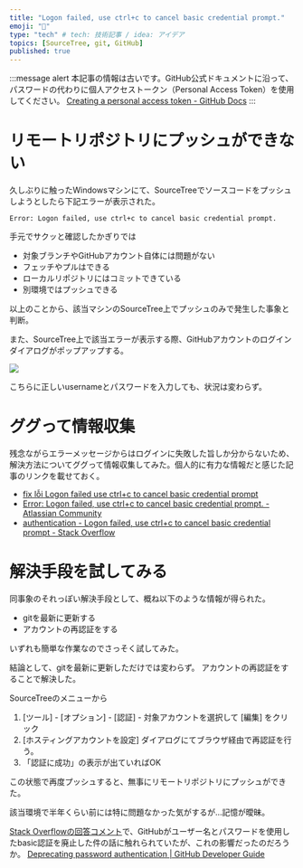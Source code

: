 ```yaml
---
title: "Logon failed, use ctrl+c to cancel basic credential prompt."
emoji: "🔑"
type: "tech" # tech: 技術記事 / idea: アイデア
topics: [SourceTree, git, GitHub]
published: true
---
```


:::message alert
本記事の情報は古いです。GitHub公式ドキュメントに沿って、パスワードの代わりに個人アクセストークン（Personal Access Token）を使用してください。
[Creating a personal access token - GitHub Docs](https://docs.github.com/en/authentication/keeping-your-account-and-data-secure/creating-a-personal-access-token)
:::

# リモートリポジトリにプッシュができない

久しぶりに触ったWindowsマシンにて、SourceTreeでソースコードをプッシュしようとしたら下記エラーが表示された。

```
Error: Logon failed, use ctrl+c to cancel basic credential prompt.
```

手元でサクッと確認したかぎりでは
- 対象ブランチやGitHubアカウント自体には問題がない
- フェッチやプルはできる
- ローカルリポジトリにはコミットできている
- 別環境ではプッシュできる

以上のことから、該当マシンのSourceTree上でプッシュのみで発生した事象と判断。

また、SourceTree上で該当エラーが表示する際、GitHubアカウントのログインダイアログがポップアップする。

![](https://storage.googleapis.com/zenn-user-upload/725a7d015510eb1afbf78a5b.jpg)

こちらに正しいusernameとパスワードを入力しても、状況は変わらず。

# ググって情報収集
残念ながらエラーメッセージからはログインに失敗した旨しか分からないため、解決方法についてググって情報収集してみた。個人的に有力な情報だと感じた記事のリンクを載せておく。
- [fix lỗi Logon failed use ctrl+c to cancel basic credential prompt](https://ebudezain.com/fix-loi-logon-failed-use-ctrl+c-to-cancel-basic-credential-prompt)
- [Error: Logon failed, use ctrl+c to cancel basic credential prompt. - Atlassian Community](https://community.atlassian.com/t5/Bitbucket-questions/Error-Logon-failed-use-ctrl-c-to-cancel-basic-credential-prompt/qaq-p/1540433)
- [authentication - Logon failed, use ctrl+c to cancel basic credential prompt - Stack Overflow](https://stackoverflow.com/questions/64962533/logon-failed-use-ctrlc-to-cancel-basic-credential-prompt)

# 解決手段を試してみる

同事象のそれっぽい解決手段として、概ね以下のような情報が得られた。

- gitを最新に更新する
- アカウントの再認証をする

いずれも簡単な作業なのでさっそく試してみた。

結論として、gitを最新に更新しただけでは変わらず。
アカウントの再認証をすることで解決した。

SourceTreeのメニューから
1. [ツール] - [オプション] - [認証] - 対象アカウントを選択して [編集] をクリック
2. [ホスティングアカウントを設定] ダイアログにてブラウザ経由で再認証を行う。
3. 「認証に成功」の表示が出ていればOK

この状態で再度プッシュすると、無事にリモートリポジトリにプッシュができた。

該当環境で半年くらい前には特に問題なかった気がするが…記憶が曖昧。

[Stack Overflowの回答コメント](https://stackoverflow.com/a/65331017)で、GitHubがユーザー名とパスワードを使用したbasic認証を廃止した件の話に触れられていたが、これの影響だったのだろうか。
[Deprecating password authentication | GitHub Developer Guide](https://developer.github.com/changes/2020-02-14-deprecating-password-auth/)
